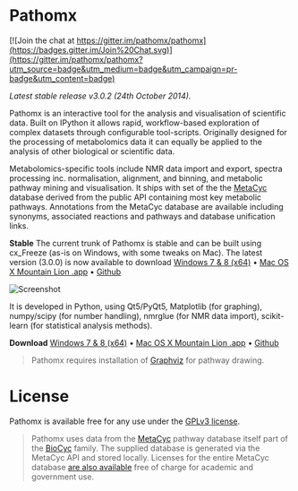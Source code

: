# Pathomx

[![Join the chat at https://gitter.im/pathomx/pathomx](https://badges.gitter.im/Join%20Chat.svg)](https://gitter.im/pathomx/pathomx?utm_source=badge&utm_medium=badge&utm_campaign=pr-badge&utm_content=badge)

*Latest stable release v3.0.2 (24th October 2014).*

Pathomx is an interactive tool for the analysis and visualisation of scientific data.
Built on IPython it allows rapid, workflow-based exploration of complex datasets through
configurable tool-scripts. Originally designed for the processing of metabolomics data
it can equally be applied to the analysis of other biological or scientific data.

Metabolomics-specific tools include NMR data import and export, spectra processing inc. normalisation, alignment,
and binning, and metabolic pathway mining and visualisation. It ships with set of the the [MetaCyc][metacyc] database
derived from the public API containing most key metabolic pathways. Annotations from the MetaCyc database are
available including synonyms, associated reactions and pathways and database unification links.

**Stable** The current trunk of Pathomx is stable and can be built using cx_Freeze (as-is on Windows, with some tweaks on Mac). The latest version (3.0.0) is now available to download
[Windows 7 & 8 (x64)][pathomx-windows] &bull; [Mac OS X Mountain Lion .app][pathomx-mac] &bull; [Github][pathomx-github]

![Screenshot](http://pathomx.org/images/software/pathomx/annotation_demo.png)

It is developed in Python, using Qt5/PyQt5, Matplotlib (for graphing), numpy/scipy (for number handling), nmrglue (for NMR data import), scikit-learn (for statistical analysis methods).

**Download** [Windows 7 & 8 (x64)][pathomx-windows] &bull; [Mac OS X Mountain Lion .app][pathomx-mac] &bull; [Github][pathomx-github]

> Pathomx requires installation of [Graphviz][graphviz] for pathway drawing.

# License

Pathomx is available free for any use under the [GPLv3 license](http://www.gnu.org/licenses/gpl.html).

> Pathomx uses data from the [MetaCyc](http://metacyc.org) pathway database itself part of
the [BioCyc](http://biocyc.org) family. The supplied database is generated via the 
MetaCyc API and stored locally. Licenses for the entire MetaCyc database
[are also available](http://metacyc.org/contact.shtml) free of charge for academic
and government use.

 [pathomx-github]: https://github.com/pathomx/pathomx
 [pathomx-github-issues]: https://github.com/pathomx/pathomx/issues
 [metacyc]: http://metacyc.org
 [pathomx-mac]: http://download.pathomx.org/Pathomx-latest.dmg
 [pathomx-windows]: http://download.pathomx.org/Pathomx-latest.exe
 [graphviz]: http://www.graphviz.org/
 
